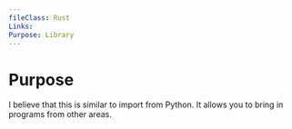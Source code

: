 ```yaml
---
fileClass: Rust
Links: 
Purpose: Library
---
```

# Purpose
I believe that this is similar to import from Python. It allows you to bring in programs from other areas.

